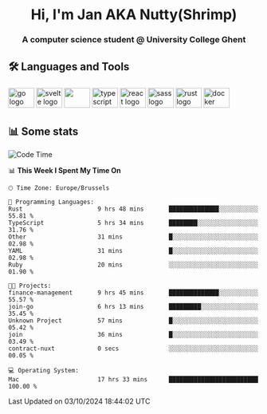 <h1 align="center">Hi, I'm Jan AKA Nutty(Shrimp)</h1>
<h3 align="center">A computer science student @ University College Ghent</h3>

<h2 align="left">🛠️ Languages and Tools</h2>

###

<div align="left">
  <img src="https://cdn.jsdelivr.net/gh/devicons/devicon/icons/go/go-original.svg" height="40" width="52" alt="go logo"  />
  <img src="https://cdn.jsdelivr.net/gh/devicons/devicon@latest/icons/svelte/svelte-original.svg"  height="40" width="52" alt="svelte logo" />
  <img src="https://cdn.jsdelivr.net/gh/devicons/devicon@latest/icons/tailwindcss/tailwindcss-original.svg" height="40" width="52" />
  <img src="https://cdn.jsdelivr.net/gh/devicons/devicon/icons/typescript/typescript-original.svg" height="40" width="52" alt="typescript logo"  />
  <img src="https://cdn.jsdelivr.net/gh/devicons/devicon/icons/react/react-original.svg" height="40" width="52" alt="react logo"  />
  <img src="https://cdn.jsdelivr.net/gh/devicons/devicon/icons/sass/sass-original.svg" height="40" width="52" alt="sass logo"  />
  <img src="https://cdn.jsdelivr.net/gh/devicons/devicon@latest/icons/rust/rust-original.svg" height="40" width="52" alt="rust logo" />
  <img src="https://cdn.jsdelivr.net/gh/devicons/devicon/icons/docker/docker-original.svg" height="40" width="52" alt="docker logo"  />
</div>

<h2>📊 Some stats</h2>

<!--START_SECTION:waka-->
![Code Time](http://img.shields.io/badge/Code%20Time-5%2C066%20hrs%2049%20mins-blue)

📊 **This Week I Spent My Time On** 

```text
🕑︎ Time Zone: Europe/Brussels

💬 Programming Languages: 
Rust                     9 hrs 48 mins       ██████████████░░░░░░░░░░░   55.81 % 
TypeScript               5 hrs 34 mins       ████████░░░░░░░░░░░░░░░░░   31.76 % 
Other                    31 mins             █░░░░░░░░░░░░░░░░░░░░░░░░   02.98 % 
YAML                     31 mins             █░░░░░░░░░░░░░░░░░░░░░░░░   02.98 % 
Ruby                     20 mins             ░░░░░░░░░░░░░░░░░░░░░░░░░   01.90 % 

🐱‍💻 Projects: 
finance-management       9 hrs 45 mins       ██████████████░░░░░░░░░░░   55.57 % 
join-go                  6 hrs 13 mins       █████████░░░░░░░░░░░░░░░░   35.45 % 
Unknown Project          57 mins             █░░░░░░░░░░░░░░░░░░░░░░░░   05.42 % 
join                     36 mins             █░░░░░░░░░░░░░░░░░░░░░░░░   03.49 % 
contract-nuxt            0 secs              ░░░░░░░░░░░░░░░░░░░░░░░░░   00.05 % 

💻 Operating System: 
Mac                      17 hrs 33 mins      █████████████████████████   100.00 % 
```


 Last Updated on 03/10/2024 18:44:02 UTC
<!--END_SECTION:waka-->
